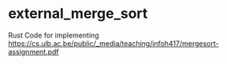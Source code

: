 # external_merge_sort
Rust Code for implementing https://cs.ulb.ac.be/public/_media/teaching/infoh417/mergesort-assignment.pdf
